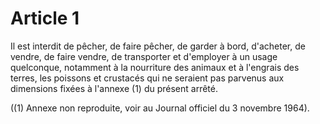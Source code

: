 # Article 1

Il est interdit de pêcher, de faire pêcher, de garder à bord, d'acheter, de vendre, de faire vendre, de transporter et d'employer à un usage quelconque, notamment à la nourriture des animaux et à l'engrais des terres, les poissons et crustacés qui ne seraient pas parvenus aux dimensions fixées à l'annexe (1) du présent arrêté.

((1) Annexe non reproduite, voir au Journal officiel du 3 novembre 1964).
